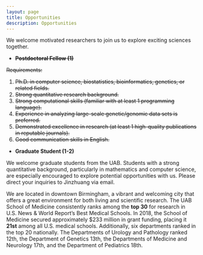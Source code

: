 ```yaml
---
layout: page
title: Opportunities
description: Opportunities
---
```


We welcome motivated researchers to join us to explore exciting sciences together. 
<s>
* **Postdoctoral Fellow (1)** 

Requirements:
1. Ph.D. in computer science, biostatistics, bioinformatics, genetics, or related fields. 
2. Strong quantitative research background. 
3. Strong computational skills (familiar with at least 1 programming language). 
4. Experience in analyzing large-scale genetic/genomic data sets is preferred. 
5. Demonstrated excellence in research (at least 1 high-quality publications in reputable journals). 
6. Good communication skills in English. 
</s>

* **Graduate Student (1-2)**  

We welcome graduate students from the UAB. Students with a strong quantitative background, particularly in mathematics and computer science, are especially encouraged to explore potential opportunities with us. Please direct your inquiries to Jinzhuang via email.


We are located in downtown Birmingham, a vibrant and welcoming city that offers a great environment for both living and scientific research. The UAB School of Medicine consistently ranks among the **top 30** for research in U.S. News & World Report’s Best Medical Schools. In 2018, the School of Medicine secured approximately $233 million in grant funding, placing it **21st** among all U.S. medical schools. Additionally, six departments ranked in the top 20 nationally. The Departments of Urology and Pathology ranked 12th, the Department of Genetics 13th, the Departments of Medicine and Neurology 17th, and the Department of Pediatrics 18th.
